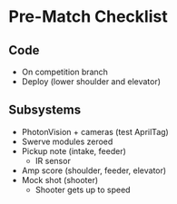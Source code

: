# Pre-Match Checklist

## Code
* On competition branch
* Deploy (lower shoulder and elevator)

## Subsystems
* PhotonVision + cameras (test AprilTag)
* Swerve modules zeroed
* Pickup note (intake, feeder)
  * IR sensor
* Amp score (shoulder, feeder, elevator)
* Mock shot (shooter)
  * Shooter gets up to speed
